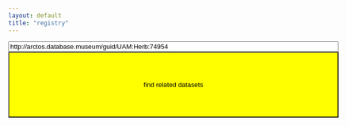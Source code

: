 ```yaml
---
layout: default
title: "registry"
---
```

<div>
<input type="text" id="identifier" style="width: 50em" value="http://arctos.database.museum/guid/UAM:Herb:74954">
</div>
<button onclick="locateDatasets()" type="button" style="width: 50em; height: 10em; background: yellow">find related datasets</button>

<p id="status"></p>
<p id="eml"></p>

<script>
   
  locateDatasets = function() {
    let specimenId = document.querySelector('#identifier').value; 
    let oReq = new XMLHttpRequest();
    document.querySelector('#status').textContent = 'locating datasets that contain [' + specimenId + ']...';
    oReq.addEventListener("load", function() {
      document.querySelector('#status').textContent = 'the following datasets contain [' + specimenId + ']:';
      document.querySelector('#eml').textContent = this.responseText;
    });
    oReq.open('GET', 'https://preston.guoda.bio/find/arctos/' + specimenId);
    oReq.send(); 
  }
</script>
